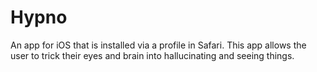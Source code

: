 # Hypno
An app for iOS that is installed via a profile in Safari.
This app allows the user to trick their eyes and brain into hallucinating and seeing things.

